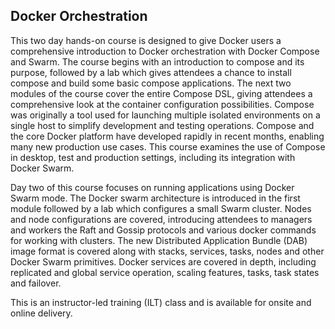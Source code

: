 ## Docker Orchestration

This two day hands-on course is designed to give Docker users a comprehensive introduction to Docker orchestration with Docker Compose and Swarm. The course begins with an introduction to compose and its purpose, followed by a lab which gives attendees a chance to install compose and build some basic compose applications. The next two modules of the course cover the entire Compose DSL, giving attendees a comprehensive look at the container configuration possibilities. Compose was originally a tool used for launching multiple isolated environments on a single host to simplify development and testing operations. Compose and the core Docker platform have developed rapidly in recent months, enabling many new production use cases. This course examines the use of Compose in desktop, test and production settings, including its integration with Docker Swarm.

Day two of this course focuses on running applications using Docker Swarm mode. The Docker swarm architecture is introduced in the first module followed by a lab which configures a small Swarm cluster. Nodes and node configurations are covered, introducing attendees to managers and workers the Raft and Gossip protocols and various docker commands for working with clusters. The new Distributed Application Bundle (DAB) image format is covered along with stacks, services, tasks, nodes and other Docker Swarm primitives. Docker services are covered in depth, including replicated and global service operation, scaling features, tasks, task states and failover.

This is an instructor-led training (ILT) class and is available for onsite and online delivery.

